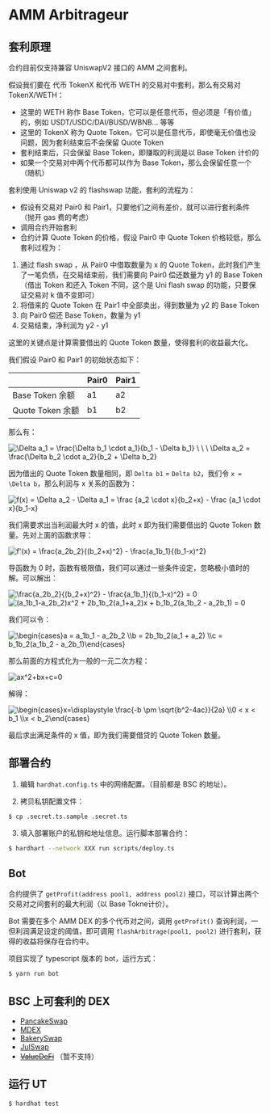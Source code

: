 # AMM Arbitrageur
## 套利原理

合约目前仅支持兼容 UniswapV2 接口的 AMM 之间套利。

假设我们要在 代币 TokenX 和代币 WETH 的交易对中套利，那么有交易对 TokenX/WETH：

- 这里的 WETH 称作 Base Token，它可以是任意代币，但必须是「有价值」的，例如 USDT/USDC/DAI/BUSD/WBNB... 等等
- 这里的 TokenX 称为 Quote Token，它可以是任意代币，即使毫无价值也没问题，因为套利结束后不会保留 Quote Token
- 套利结束后，只会保留 Base Token，即赚取的利润是以 Base Token 计价的
- 如果一个交易对中两个代币都可以作为 Base Token，那么会保留任意一个（随机）

套利使用 Uniswap v2 的 flashswap 功能，套利的流程为：

- 假设有交易对 Pair0 和 Pair1，只要他们之间有差价，就可以进行套利条件（抛开 gas 费的考虑）
- 调用合约开始套利
- 合约计算 Quote Token 的价格，假设 Pair0 中 Quote Token 价格较低，那么套利过程为：

1. 通过 flash swap ，从 Pair0 中借取数量为 x 的 Quote Token，此时我们产生了一笔负债，在交易结束前，我们需要向 Pair0 偿还数量为 y1 的 Base Token（借出 Token 和还入 Token 不同，这个是 Uni flash swap 的功能，只要保证交易对 k 值不变即可）
2. 将借来的 Quote Token 在 Pair1 中全部卖出，得到数量为 y2 的 Base Token
3. 向 Pair0 偿还 Base Token，数量为 y1
4. 交易结束，净利润为 y2 - y1

这里的关键点是计算需要借出的 Quote Token 数量，使得套利的收益最大化。

我们假设 Pair0 和 Pair1 的初始状态如下：

|                 | Pair0 | Pair1 |
| :---------------| :---- | :---- |
| Base Token 余额  | a1    |   a2  |
| Quote Token 余额 | b1    |   b2  |

那么有：

<img src="https://latex.codecogs.com/svg.image?\Delta&space;a_1&space;=&space;\frac{\Delta&space;b_1&space;\cdot&space;a_1}{b_1&space;-&space;\Delta&space;b_1}&space;\&space;\&space;\&space;\Delta&space;a_2&space;=&space;\frac{\Delta&space;b_2&space;\cdot&space;a_2}{b_2&space;&plus;&space;\Delta&space;b_2}" title="\Delta a_1 = \frac{\Delta b_1 \cdot a_1}{b_1 - \Delta b_1} \ \ \ \Delta a_2 = \frac{\Delta b_2 \cdot a_2}{b_2 + \Delta b_2}" />

因为借出的 Quote Token 数量相同，即 `Delta b1` = `Delta b2`，我们令 `x = \Delta b`，那么利润与 x 关系的函数为：

<img src="https://latex.codecogs.com/svg.image?f(x)&space;=&space;\Delta&space;a_2&space;-&space;\Delta&space;a_1&space;=&space;\frac&space;{a_2&space;\cdot&space;x}{b_2&plus;x}&space;-&space;\frac&space;{a_1&space;\cdot&space;x}{b_1-x}" title="f(x) = \Delta a_2 - \Delta a_1 = \frac {a_2 \cdot x}{b_2+x} - \frac {a_1 \cdot x}{b_1-x}" />

我们需要求出当利润最大时 x 的值，此时 x 即为我们需要借出的 Quote Token 数量。先对上面的函数求导：

<img src="https://latex.codecogs.com/svg.image?f'(x)&space;=&space;\frac{a_2b_2}{(b_2&plus;x)^2}&space;-&space;&space;\frac{a_1b_1}{(b_1-x)^2}" title="f'(x) = \frac{a_2b_2}{(b_2+x)^2} - \frac{a_1b_1}{(b_1-x)^2}" />

导函数为 0 时，函数有极限值，我们可以通过一些条件设定，忽略极小值时的解。可以解出：

<img src="https://latex.codecogs.com/svg.image?\frac{a_2b_2}{(b_2&plus;x)^2}&space;-&space;&space;\frac{a_1b_1}{(b_1-x)^2}&space;=&space;0&space;" title="\frac{a_2b_2}{(b_2+x)^2} - \frac{a_1b_1}{(b_1-x)^2} = 0 " />

<img src="https://latex.codecogs.com/svg.image?(a_1b_1-a_2b_2)x^2&space;&plus;&space;2b_1b_2(a_1&plus;a_2)x&space;&plus;&space;b_1b_2(a_1b_2&space;-&space;a_2b_1)&space;=&space;0&space;" title="(a_1b_1-a_2b_2)x^2 + 2b_1b_2(a_1+a_2)x + b_1b_2(a_1b_2 - a_2b_1) = 0 " />

我们可以令：

<img src="https://latex.codecogs.com/svg.image?\begin{cases}a&space;=&space;a_1b_1&space;-&space;a_2b_2&space;\\b&space;=&space;2b_1b_2(a_1&space;&plus;&space;a_2)&space;\\c&space;=&space;b_1b_2(a_1b_2&space;-&space;a_2b_1)\end{cases}&space;" title="\begin{cases}a = a_1b_1 - a_2b_2 \\b = 2b_1b_2(a_1 + a_2) \\c = b_1b_2(a_1b_2 - a_2b_1)\end{cases} " />

那么前面的方程式化为一般的一元二次方程：

<img src="https://latex.codecogs.com/svg.image?ax^2&plus;bx&plus;c=0&space;" title="ax^2+bx+c=0 " />

解得：

<img src="https://latex.codecogs.com/svg.image?\begin{cases}x=\displaystyle&space;\frac{-b&space;\pm&space;\sqrt{b^2-4ac}}{2a}&space;\\0&space;<&space;x&space;<&space;b_1&space;\\x&space;<&space;b_2\end{cases}" title="\begin{cases}x=\displaystyle \frac{-b \pm \sqrt{b^2-4ac}}{2a} \\0 < x < b_1 \\x < b_2\end{cases}" />

最后求出满足条件的 x 值，即为我们需要借贷的 Quote Token 数量。

## 部署合约
1. 编辑 `hardhat.config.ts` 中的网络配置。（目前都是 BSC 的地址）。

2. 拷贝私钥配置文件：

```bash
$ cp .secret.ts.sample .secret.ts
```

3. 填入部署账户的私钥和地址信息。运行脚本部署合约：


```bash
$ hardhart --network XXX run scripts/deploy.ts

```

## Bot

合约提供了 `getProfit(address pool1, address pool2)` 接口，可以计算出两个交易对之间套利的最大利润（以 Base Tokne计价）。

Bot 需要在多个 AMM DEX 的多个代币对之间，调用 `getProfit()` 查询利润，一但利润满足设定的阈值，即可调用 `flashArbitrage(pool1, pool2)` 进行套利，获得的收益将保存在合约中。

项目实现了 typescript 版本的 bot，运行方式：

```bash
$ yarn run bot
```

## BSC 上可套利的 DEX

- [PancakeSwap](https://pancakeswap.finance/)
- [MDEX](https://bsc.mdex.com/)
- [BakerySwap](https://www.bakeryswap.org/#/swap)
- [JulSwap](https://julswap.com/#/)
- [~~ValueDeFi~~](https://bsc.valuedefi.io/) （暂不支持）

## 运行 UT

```bash
$ hardhat test
```

